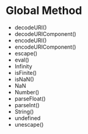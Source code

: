 # Global Method

- decodeURI()
- decodeURIComponent()
- encodeURI()
- encodeURIComponent()
- escape()
- eval()
- Infinity
- isFinite()
- isNaN()
- NaN
- Number()
- parseFloat()
- parseInt()
- String()
- undefined
- unescape()
